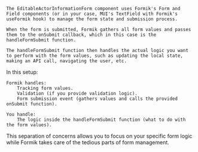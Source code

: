     The EditableActorInformationForm component uses Formik's Form and Field components (or in your case, MUI's TextField with Formik's useFormik hook) to manage the form state and submission process.

    When the form is submitted, Formik gathers all form values and passes them to the onSubmit callback, which in this case is the handleFormSubmit function.

    The handleFormSubmit function then handles the actual logic you want to perform with the form values, such as updating the local state, making an API call, navigating the user, etc.

In this setup:

    Formik handles:
        Tracking form values.
        Validation (if you provide validation logic).
        Form submission event (gathers values and calls the provided onSubmit function).

    You handle:
        The logic inside the handleFormSubmit function (what to do with the form values).

This separation of concerns allows you to focus on your specific form logic while Formik takes care of the tedious parts of form management.